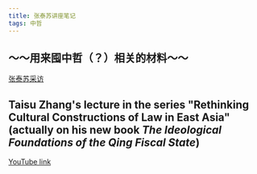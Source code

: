 ```yaml
---
title: 张泰苏讲座笔记
tags: 中哲
---
```


## ～～用来囤中哲（？）相关的材料～～ 
<!-- more-->

[张泰苏采访](https://www.chineseinla.com/f/page_viewtopic/t_1746402.html)

## Taisu Zhang's lecture in the series "Rethinking Cultural Constructions of Law in East Asia" (actually on his new book *The Ideological Foundations of the Qing Fiscal State*)
[YouTube link](https://www.youtube.com/watch?v=fjs46g1IDN8&t=6898s)
